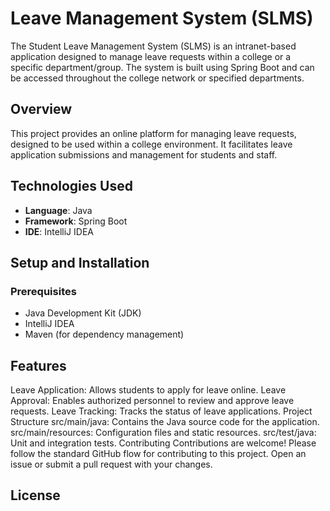 # Leave Management System (SLMS)

The Student Leave Management System (SLMS) is an intranet-based application designed to manage leave requests within a college or a specific department/group. The system is built using Spring Boot and can be accessed throughout the college network or specified departments.

## Overview

This project provides an online platform for managing leave requests, designed to be used within a college environment. It facilitates leave application submissions and management for students and staff.

## Technologies Used

- **Language**: Java
- **Framework**: Spring Boot
- **IDE**: IntelliJ IDEA

## Setup and Installation

### Prerequisites

- Java Development Kit (JDK)
- IntelliJ IDEA
- Maven (for dependency management)

## Features
Leave Application: Allows students to apply for leave online.
Leave Approval: Enables authorized personnel to review and approve leave requests.
Leave Tracking: Tracks the status of leave applications.
Project Structure
src/main/java: Contains the Java source code for the application.
src/main/resources: Configuration files and static resources.
src/test/java: Unit and integration tests.
Contributing
Contributions are welcome! Please follow the standard GitHub flow for contributing to this project. Open an issue or submit a pull request with your changes.

## License
